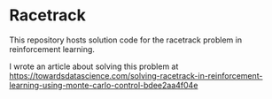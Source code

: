 # Racetrack
This repository hosts solution code for the racetrack problem in reinforcement learning.

I wrote an article about solving this problem at 
https://towardsdatascience.com/solving-racetrack-in-reinforcement-learning-using-monte-carlo-control-bdee2aa4f04e
